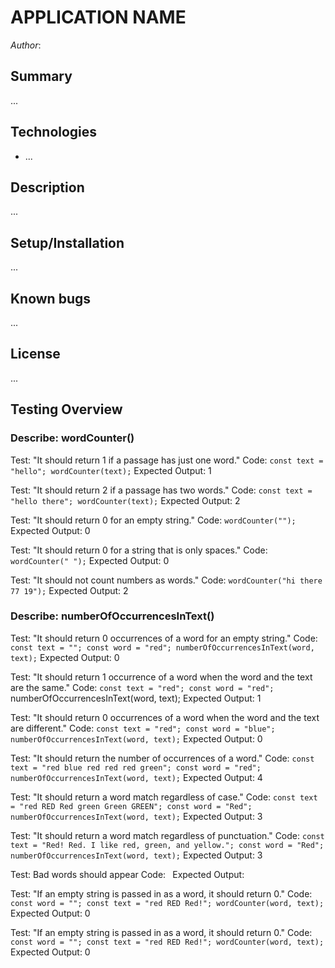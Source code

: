 # APPLICATION NAME

_Author_:

## Summary

...

## Technologies

- ...

## Description

...

## Setup/Installation

...

## Known bugs

...

## License

...

## Testing Overview

### Describe: wordCounter()

Test: "It should return 1 if a passage has just one word."
Code:
`const text = "hello"; wordCounter(text);`
Expected Output: 1

Test: "It should return 2 if a passage has two words."
Code:
`const text = "hello there"; wordCounter(text);`
Expected Output: 2

Test: "It should return 0 for an empty string."
Code: `wordCounter("");`
Expected Output: 0

Test: "It should return 0 for a string that is only spaces."
Code: `wordCounter(" ");`
Expected Output: 0

Test: "It should not count numbers as words."
Code: `wordCounter("hi there 77 19");`
Expected Output: 2

### Describe: numberOfOccurrencesInText()

Test: "It should return 0 occurrences of a word for an empty string."
Code:
`const text = ""; const word = "red"; numberOfOccurrencesInText(word, text);`
Expected Output: 0

Test: "It should return 1 occurrence of a word when the word and the text are the same."
Code:
`const text = "red"; const word = "red";`
numberOfOccurrencesInText(word, text);
Expected Output: 1

Test: "It should return 0 occurrences of a word when the word and the text are different."
Code:
`const text = "red"; const word = "blue"; numberOfOccurrencesInText(word, text);`
Expected Output: 0

Test: "It should return the number of occurrences of a word."
Code:
`const text = "red blue red red red green"; const word = "red"; numberOfOccurrencesInText(word, text);`
Expected Output: 4

Test: "It should return a word match regardless of case."
Code:
`const text = "red RED Red green Green GREEN"; const word = "Red"; numberOfOccurrencesInText(word, text);`
Expected Output: 3

Test: "It should return a word match regardless of punctuation."
Code:
`const text = "Red! Red. I like red, green, and yellow."; const word = "Red"; numberOfOccurrencesInText(word, text);`
Expected Output: 3

Test: Bad words should appear
Code:` `
Expected Output:

Test: "If an empty string is passed in as a word, it should return 0."
Code:
`const word = ""; const text = "red RED Red!"; wordCounter(word, text);`
Expected Output: 0

Test: "If an empty string is passed in as a word, it should return 0."
Code:
`const word = ""; const text = "red RED Red!"; wordCounter(word, text);`
Expected Output: 0
